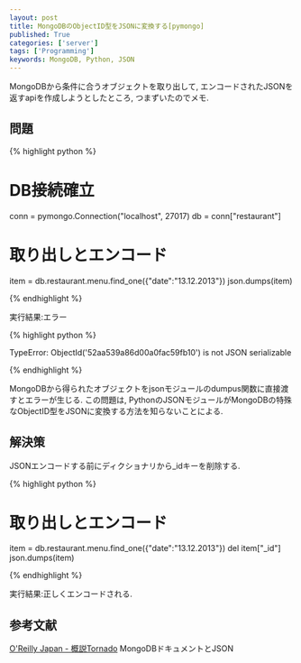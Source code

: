 ```yaml
---
layout: post
title: MongoDBのObjectID型をJSONに変換する[pymongo]
published: True
categories: ['server']
tags: ['Programming']
keywords: MongoDB, Python, JSON
---
```


MongoDBから条件に合うオブジェクトを取り出して, エンコードされたJSONを返すapiを作成しようとしたところ, つまずいたのでメモ.

## 問題

{% highlight python %}

# DB接続確立
conn = pymongo.Connection("localhost", 27017)
db = conn["restaurant"]

# 取り出しとエンコード
item = db.restaurant.menu.find_one({"date":"13.12.2013"})
json.dumps(item)

{% endhighlight %}

実行結果:エラー

{% highlight python %}

TypeError: ObjectId('52aa539a86d00a0fac59fb10') is not JSON serializable

{% endhighlight %}

MongoDBから得られたオブジェクトをjsonモジュールのdumpus関数に直接渡すとエラーが生じる.
この問題は, PythonのJSONモジュールがMongoDBの特殊なObjectID型をJSONに変換する方法を知らないことによる.

## 解決策

JSONエンコードする前にディクショナリから_idキーを削除する.

{% highlight python %}

# 取り出しとエンコード
item = db.restaurant.menu.find_one({"date":"13.12.2013"})
del item["_id"]
json.dumps(item)

{% endhighlight %}

実行結果:正しくエンコードされる.

## 参考文献

[O'Reilly Japan - 概説Tornado](http://www.oreilly.co.jp/books/9784873115764/) MongoDBドキュメントとJSON
